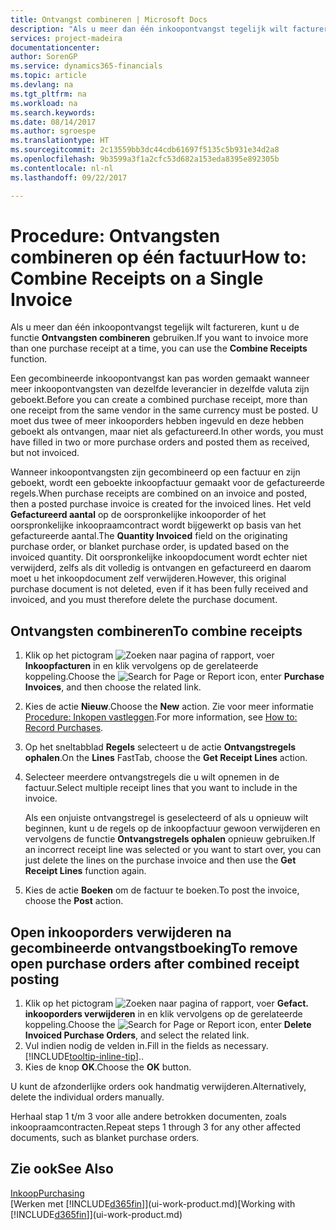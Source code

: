 ```yaml
---
title: Ontvangst combineren | Microsoft Docs
description: "Als u meer dan één inkoopontvangst tegelijk wilt factureren, kunt u de functie Ontvangsten combineren gebruiken."
services: project-madeira
documentationcenter: 
author: SorenGP
ms.service: dynamics365-financials
ms.topic: article
ms.devlang: na
ms.tgt_pltfrm: na
ms.workload: na
ms.search.keywords: 
ms.date: 08/14/2017
ms.author: sgroespe
ms.translationtype: HT
ms.sourcegitcommit: 2c13559bb3dc44cdb61697f5135c5b931e34d2a8
ms.openlocfilehash: 9b3599a3f1a2cfc53d682a153eda8395e892305b
ms.contentlocale: nl-nl
ms.lasthandoff: 09/22/2017

---
```

# <a name="how-to-combine-receipts-on-a-single-invoice"></a><span data-ttu-id="a7dd1-103">Procedure: Ontvangsten combineren op één factuur</span><span class="sxs-lookup"><span data-stu-id="a7dd1-103">How to: Combine Receipts on a Single Invoice</span></span>
<span data-ttu-id="a7dd1-104">Als u meer dan één inkoopontvangst tegelijk wilt factureren, kunt u de functie **Ontvangsten combineren** gebruiken.</span><span class="sxs-lookup"><span data-stu-id="a7dd1-104">If you want to invoice more than one purchase receipt at a time, you can use the **Combine Receipts** function.</span></span>  

<span data-ttu-id="a7dd1-105">Een gecombineerde inkoopontvangst kan pas worden gemaakt wanneer meer inkoopontvangsten van dezelfde leverancier in dezelfde valuta zijn geboekt.</span><span class="sxs-lookup"><span data-stu-id="a7dd1-105">Before you can create a combined purchase receipt, more than one receipt from the same vendor in the same currency must be posted.</span></span> <span data-ttu-id="a7dd1-106">U moet dus twee of meer inkooporders hebben ingevuld en deze hebben geboekt als ontvangen, maar niet als gefactureerd.</span><span class="sxs-lookup"><span data-stu-id="a7dd1-106">In other words, you must have filled in two or more purchase orders and posted them as received, but not invoiced.</span></span>  

<span data-ttu-id="a7dd1-107">Wanneer inkoopontvangsten zijn gecombineerd op een factuur en zijn geboekt, wordt een geboekte inkoopfactuur gemaakt voor de gefactureerde regels.</span><span class="sxs-lookup"><span data-stu-id="a7dd1-107">When purchase receipts are combined on an invoice and posted, then a posted purchase invoice is created for the invoiced lines.</span></span> <span data-ttu-id="a7dd1-108">Het veld **Gefactureerd aantal** op de oorspronkelijke inkooporder of het oorspronkelijke inkoopraamcontract wordt bijgewerkt op basis van het gefactureerde aantal.</span><span class="sxs-lookup"><span data-stu-id="a7dd1-108">The **Quantity Invoiced** field on the originating purchase order, or blanket purchase order, is updated based on the invoiced quantity.</span></span> <span data-ttu-id="a7dd1-109">Dit oorspronkelijke inkoopdocument wordt echter niet verwijderd, zelfs als dit volledig is ontvangen en gefactureerd en daarom moet u het inkoopdocument zelf verwijderen.</span><span class="sxs-lookup"><span data-stu-id="a7dd1-109">However, this original purchase document is not deleted, even if it has been fully received and invoiced, and you must therefore delete the purchase document.</span></span>  

## <a name="to-combine-receipts"></a><span data-ttu-id="a7dd1-110">Ontvangsten combineren</span><span class="sxs-lookup"><span data-stu-id="a7dd1-110">To combine receipts</span></span>  
1. <span data-ttu-id="a7dd1-111">Klik op het pictogram ![Zoeken naar pagina of rapport](media/ui-search/search_small.png "pictogram Zoeken naar pagina of rapport"), voer **Inkoopfacturen** in en klik vervolgens op de gerelateerde koppeling.</span><span class="sxs-lookup"><span data-stu-id="a7dd1-111">Choose the ![Search for Page or Report](media/ui-search/search_small.png "Search for Page or Report icon") icon, enter **Purchase Invoices**, and then choose the related link.</span></span>  
2. <span data-ttu-id="a7dd1-112">Kies de actie **Nieuw**.</span><span class="sxs-lookup"><span data-stu-id="a7dd1-112">Choose the **New** action.</span></span> <span data-ttu-id="a7dd1-113">Zie voor meer informatie [Procedure: Inkopen vastleggen](purchasing-how-record-purchases.md).</span><span class="sxs-lookup"><span data-stu-id="a7dd1-113">For more information, see [How to: Record Purchases](purchasing-how-record-purchases.md).</span></span>  
3. <span data-ttu-id="a7dd1-114">Op het sneltabblad **Regels** selecteert u de actie **Ontvangstregels ophalen**.</span><span class="sxs-lookup"><span data-stu-id="a7dd1-114">On the **Lines** FastTab, choose the **Get Receipt Lines** action.</span></span>  
4. <span data-ttu-id="a7dd1-115">Selecteer meerdere ontvangstregels die u wilt opnemen in de factuur.</span><span class="sxs-lookup"><span data-stu-id="a7dd1-115">Select multiple receipt lines that you want to include in the invoice.</span></span>  

    <span data-ttu-id="a7dd1-116">Als een onjuiste ontvangstregel is geselecteerd of als u opnieuw wilt beginnen, kunt u de regels op de inkoopfactuur gewoon verwijderen en vervolgens de functie **Ontvangstregels ophalen** opnieuw gebruiken.</span><span class="sxs-lookup"><span data-stu-id="a7dd1-116">If an incorrect receipt line was selected or you want to start over, you can just delete the lines on the purchase invoice and then use the **Get Receipt Lines** function again.</span></span>  
5. <span data-ttu-id="a7dd1-117">Kies de actie **Boeken** om de factuur te boeken.</span><span class="sxs-lookup"><span data-stu-id="a7dd1-117">To post the invoice, choose the **Post** action.</span></span>  

## <a name="to-remove-open-purchase-orders-after-combined-receipt-posting"></a><span data-ttu-id="a7dd1-118">Open inkooporders verwijderen na gecombineerde ontvangstboeking</span><span class="sxs-lookup"><span data-stu-id="a7dd1-118">To remove open purchase orders after combined receipt posting</span></span>  
1. <span data-ttu-id="a7dd1-119">Klik op het pictogram ![Zoeken naar pagina of rapport](media/ui-search/search_small.png "pictogram Zoeken naar pagina of rapport"), voer **Gefact. inkooporders verwijderen** in en klik vervolgens op de gerelateerde koppeling.</span><span class="sxs-lookup"><span data-stu-id="a7dd1-119">Choose the ![Search for Page or Report](media/ui-search/search_small.png "Search for Page or Report icon") icon, enter **Delete Invoiced Purchase Orders**, and select the related link.</span></span>  
2. <span data-ttu-id="a7dd1-120">Vul indien nodig de velden in.</span><span class="sxs-lookup"><span data-stu-id="a7dd1-120">Fill in the fields as necessary.</span></span> [!INCLUDE[tooltip-inline-tip](includes/tooltip-inline-tip_md.md)]<span data-ttu-id="a7dd1-121">.</span><span class="sxs-lookup"><span data-stu-id="a7dd1-121">.</span></span>
3. <span data-ttu-id="a7dd1-122">Kies de knop **OK**.</span><span class="sxs-lookup"><span data-stu-id="a7dd1-122">Choose the **OK** button.</span></span>  

<span data-ttu-id="a7dd1-123">U kunt de afzonderlijke orders ook handmatig verwijderen.</span><span class="sxs-lookup"><span data-stu-id="a7dd1-123">Alternatively, delete the individual orders manually.</span></span>

<span data-ttu-id="a7dd1-124">Herhaal stap 1 t/m 3 voor alle andere betrokken documenten, zoals inkoopraamcontracten.</span><span class="sxs-lookup"><span data-stu-id="a7dd1-124">Repeat steps 1 through 3 for any other affected documents, such as blanket purchase orders.</span></span>

## <a name="see-also"></a><span data-ttu-id="a7dd1-125">Zie ook</span><span class="sxs-lookup"><span data-stu-id="a7dd1-125">See Also</span></span>  
[<span data-ttu-id="a7dd1-126">Inkoop</span><span class="sxs-lookup"><span data-stu-id="a7dd1-126">Purchasing</span></span>](purchasing-manage-purchasing.md)  
<span data-ttu-id="a7dd1-127">[Werken met [!INCLUDE[d365fin](includes/d365fin_md.md)]](ui-work-product.md)</span><span class="sxs-lookup"><span data-stu-id="a7dd1-127">[Working with [!INCLUDE[d365fin](includes/d365fin_md.md)]](ui-work-product.md)</span></span>

